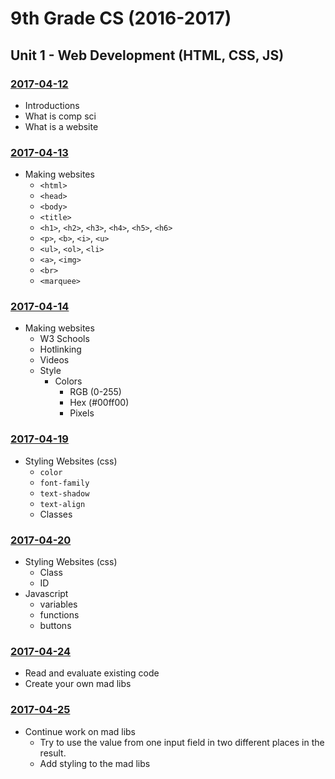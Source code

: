 # 9th Grade CS (2016-2017)

## Unit 1 - Web Development (HTML, CSS, JS)

### [2017-04-12](Classwork/2017-04-12)
* Introductions
* What is comp sci
* What is a website

### [2017-04-13](Classwork/2017-04-13)
* Making websites
  * `<html>`
  * `<head>`
  * `<body>`
  * `<title>`
  * `<h1>`, `<h2>`, `<h3>`, `<h4>`, `<h5>`, `<h6>`
  * `<p>`, `<b>`, `<i>`, `<u>`
  * `<ul>`, `<ol>`, `<li>`
  * `<a>`, `<img>`
  * `<br>`
  * `<marquee>`

### [2017-04-14](Classwork/2017-04-14)
* Making websites
  * W3 Schools
  * Hotlinking
  * Videos
  * Style
    * Colors
      * RGB (0-255)
      * Hex (#00ff00)
      * Pixels

### [2017-04-19](Classwork/2017-04-19)
* Styling Websites (css)
  * `color`
  * `font-family`
  * `text-shadow`
  * `text-align`
  * Classes

### [2017-04-20](Classwork/2017-04-20)
* Styling Websites (css)
  * Class
  * ID
* Javascript
  * variables
  * functions
  * buttons

### [2017-04-24](Classwork/2017-04-24)
* Read and evaluate existing code
* Create your own mad libs

### [2017-04-25](Classwork/2017-04-25)
* Continue work on mad libs
  * Try to use the value from one input field in two different places in the result.
  * Add styling to the mad libs
